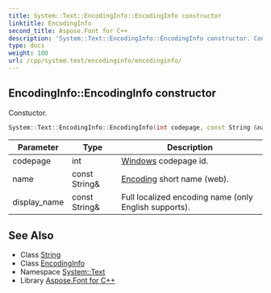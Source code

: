 ```yaml
---
title: System::Text::EncodingInfo::EncodingInfo constructor
linktitle: EncodingInfo
second_title: Aspose.Font for C++
description: 'System::Text::EncodingInfo::EncodingInfo constructor. Constuctor in C++.'
type: docs
weight: 100
url: /cpp/system.text/encodinginfo/encodinginfo/
---
```

## EncodingInfo::EncodingInfo constructor


Constuctor.

```cpp
System::Text::EncodingInfo::EncodingInfo(int codepage, const String &name, const String &display_name)
```


| Parameter | Type | Description |
| --- | --- | --- |
| codepage | int | [Windows](../../../system.windows/) codepage id. |
| name | const String\& | [Encoding](../../encoding/) short name (web). |
| display_name | const String\& | Full localized encoding name (only English supports). |

## See Also

* Class [String](../../../system/string/)
* Class [EncodingInfo](../)
* Namespace [System::Text](../../)
* Library [Aspose.Font for C++](../../../)
